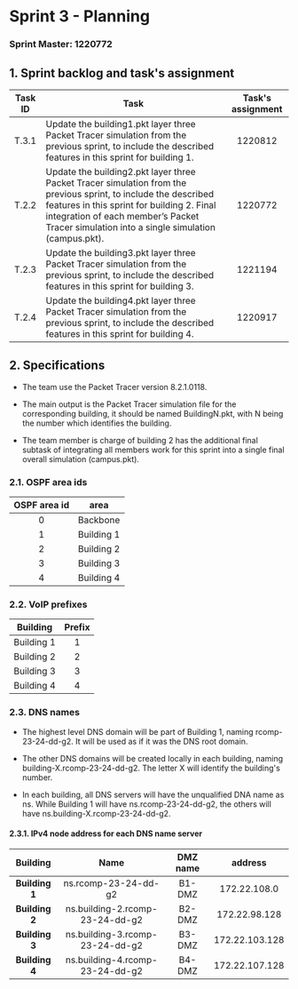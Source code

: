 # Sprint 3 - Planning #

###  Sprint Master: 1220772 ###

## 1. Sprint backlog and task's assignment ##
| Task ID | Task                                                                                                                                                                                                                                                        | Task's assignment |
|:-------:|-------------------------------------------------------------------------------------------------------------------------------------------------------------------------------------------------------------------------------------------------------------|:-----------------:|
|  T.3.1  | Update the building1.pkt layer three Packet Tracer simulation from the previous sprint, to include the described features in this sprint for building 1.                                                                                                    |      1220812      |
|  T.2.2  | Update the building2.pkt layer three Packet Tracer simulation from the previous sprint, to include the described features in this sprint for building 2. Final integration of each member’s Packet Tracer simulation into a single simulation (campus.pkt). |      1220772      |
|  T.2.3  | Update the building3.pkt layer three Packet Tracer simulation from the previous sprint, to include the described features in this sprint for building 3.                                                                                                    |      1221194      |
|  T.2.4  | Update the building4.pkt layer three Packet Tracer simulation from the previous sprint, to include the described features in this sprint for building 4.                                                                                                    |      1220917      |

## 2. Specifications ##

* The team use the Packet Tracer version 8.2.1.0118.

* The main output is the Packet Tracer simulation file for the corresponding building, it should be named BuildingN.pkt, with N being the number which identifies the building.

* The team member is charge of building 2 has the additional final subtask of integrating all members work for this sprint into a single final overall simulation (campus.pkt).

### 2.1. OSPF area ids

| **OSPF area id** |  **area**  |
|:----------------:|:----------:|
|        0         |  Backbone  |
|        1         | Building 1 |
|        2         | Building 2 |
|        3         | Building 3 |
|        4         | Building 4 |

### 2.2. VoIP prefixes

| **Building** | **Prefix** |
|:------------:|:----------:|
|  Building 1  |     1      |
|  Building 2  |     2      |
|  Building 3  |     3      |
|  Building 4  |     4      |

### 2.3. DNS names

* The highest level DNS domain will be part of Building 1, naming rcomp-23-24-dd-g2. It will be used as if it was the DNS root domain.

* The other DNS domains will be created locally in each building, naming building-X.rcomp-23-24-dd-g2. The letter X will identify the building's number.

* In each building, all DNS servers will have the unqualified DNA name as ns. While Building 1 will have ns.rcomp-23-24-dd-g2, the others will have ns.building-X.rcomp-23-24-dd-g2.

#### 2.3.1. IPv4 node address for each DNS name server

|  **Building**  |            **Name**             | **DMZ name** |  **address**   |
|:--------------:|:-------------------------------:|:------------:|:--------------:|
| **Building 1** |      ns.rcomp-23-24-dd-g2       |    B1-DMZ    |  172.22.108.0  |
| **Building 2** | ns.building-2.rcomp-23-24-dd-g2 |    B2-DMZ    | 172.22.98.128  |
| **Building 3** | ns.building-3.rcomp-23-24-dd-g2 |    B3-DMZ    | 172.22.103.128 |
| **Building 4** | ns.building-4.rcomp-23-24-dd-g2 |    B4-DMZ    | 172.22.107.128 | 